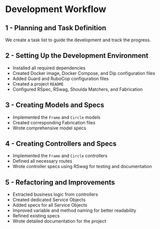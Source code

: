 # Development Workflow

## 1 -  Planning and Task Definition

We create a task list to guide the development and track the progress.

## 2 - Setting Up the Development Environment

-   Installed all required dependencies
-   Created Docker image, Docker Compose, and Dip configuration files
-   Added Guard and RuboCop configuration files
-   Created a project `README`
-   Configured RSpec, RSwag, Shoulda Matchers, and Fabrication

## 3 -  Creating Models and Specs

-   Implemented the `Frame` and `Circle` models
-   Created corresponding Fabrication files
-   Wrote comprehensive model specs

## 4 - Creating Controllers and Specs

-   Implemented the `Frame` and `Circle` controllers
-   Defined all necessary routes
-   Wrote controller specs using RSwag for testing and documentation

## 5 -  Refactoring and Improvements

-   Extracted business logic from controllers
-   Created dedicated Service Objects
-   Added specs for all Service Objects
-   Improved variable and method naming for better readability
-   Refined existing specs
-   Wrote detailed documentation for the project
